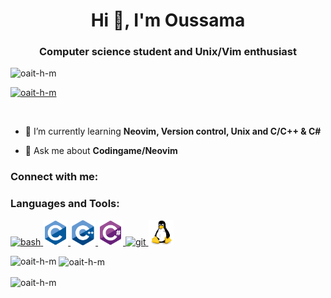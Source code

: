 <h1 align="center">Hi 👋, I'm Oussama</h1>
<h3 align="center">Computer science student and Unix/Vim enthusiast</h3>

<p align="left"> <img src="https://komarev.com/ghpvc/?username=oait-h-m&label=Profile%20views&color=0e75b6&style=flat" alt="oait-h-m" /> </p>

<p align="left"> <a href="https://github.com/ryo-ma/github-profile-trophy"><img src="https://github-profile-trophy.vercel.app/?username=oait-h-m" alt="oait-h-m" /></a> </p>

<p align="left"> <a href="https://twitter.com/" target="blank"><img src="https://img.shields.io/twitter/follow/?logo=twitter&style=for-the-badge" alt="" /></a> </p>

- 🌱 I’m currently learning **Neovim, Version control, Unix and C/C++ & C#**

- 💬 Ask me about **Codingame/Neovim**

<h3 align="left">Connect with me:</h3>
<h4 oussamaaithmed1@gmail.com >
<p align="left">
</p>

<h3 align="left">Languages and Tools:</h3>
<p align="left"> <a href="https://www.gnu.org/software/bash/" target="_blank" rel="noreferrer"> <img src="https://www.vectorlogo.zone/logos/gnu_bash/gnu_bash-icon.svg" alt="bash" width="40" height="40"/> </a> <a href="https://www.cprogramming.com/" target="_blank" rel="noreferrer"> <img src="https://raw.githubusercontent.com/devicons/devicon/master/icons/c/c-original.svg" alt="c" width="40" height="40"/> </a> <a href="https://www.w3schools.com/cpp/" target="_blank" rel="noreferrer"> <img src="https://raw.githubusercontent.com/devicons/devicon/master/icons/cplusplus/cplusplus-original.svg" alt="cplusplus" width="40" height="40"/> </a> <a href="https://www.w3schools.com/cs/" target="_blank" rel="noreferrer"> <img src="https://raw.githubusercontent.com/devicons/devicon/master/icons/csharp/csharp-original.svg" alt="csharp" width="40" height="40"/> </a> <a href="https://git-scm.com/" target="_blank" rel="noreferrer"> <img src="https://www.vectorlogo.zone/logos/git-scm/git-scm-icon.svg" alt="git" width="40" height="40"/> </a> <a href="https://www.linux.org/" target="_blank" rel="noreferrer"> <img src="https://raw.githubusercontent.com/devicons/devicon/master/icons/linux/linux-original.svg" alt="linux" width="40" height="40"/> </a> </p>

<p><img align="left" src="https://github-readme-stats.vercel.app/api/top-langs?username=oait-h-m&show_icons=true&locale=en&layout=compact" alt="oait-h-m" /></p>

<p>&nbsp;<img align="center" src="https://github-readme-stats.vercel.app/api?username=oait-h-m&show_icons=true&locale=en" alt="oait-h-m" /></p>

<p><img align="center" src="https://github-readme-streak-stats.herokuapp.com/?user=oait-h-m&" alt="oait-h-m" /></p>

